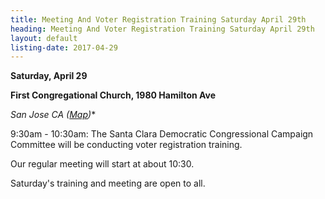 ```yaml
---
title: Meeting And Voter Registration Training Saturday April 29th
heading: Meeting And Voter Registration Training Saturday April 29th
layout: default
listing-date: 2017-04-29
---
```

**Saturday, April 29**

**First Congregational Church, 1980 Hamilton Ave**

**San Jose CA* ([Map](https://goo.gl/maps/kGw5RyBP5r72))**

9:30am - 10:30am: The Santa Clara Democratic Congressional Campaign Committee will be conducting voter registration training.

Our regular meeting will start at about 10:30.

Saturday's training and meeting are open to all.
